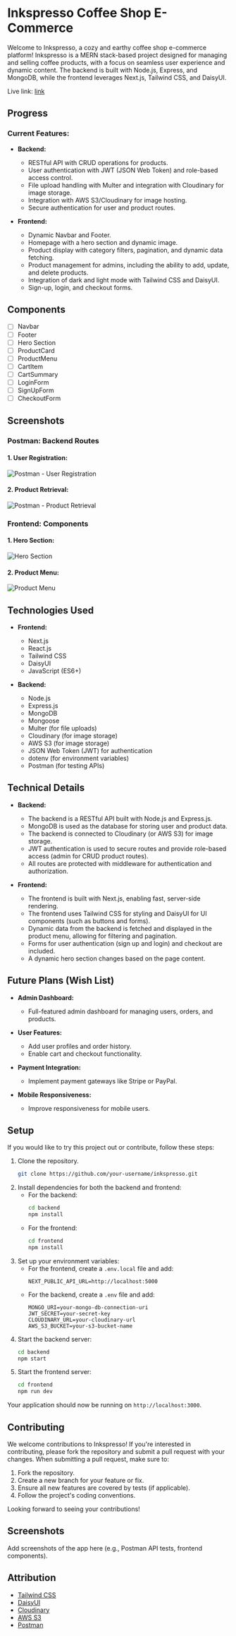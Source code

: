 # Inkspresso Coffee Shop E-Commerce

Welcome to Inkspresso, a cozy and earthy coffee shop e-commerce platform! Inkspresso is a MERN stack-based project designed for managing and selling coffee products, with a focus on seamless user experience and dynamic content. The backend is built with Node.js, Express, and MongoDB, while the frontend leverages Next.js, Tailwind CSS, and DaisyUI.

Live link: [link](https://inkspresso.vercel.app/)

## Progress

### Current Features:
- **Backend:**
  - RESTful API with CRUD operations for products.
  - User authentication with JWT (JSON Web Token) and role-based access control.
  - File upload handling with Multer and integration with Cloudinary for image storage.
  - Integration with AWS S3/Cloudinary for image hosting.
  - Secure authentication for user and product routes.

- **Frontend:**
  - Dynamic Navbar and Footer.
  - Homepage with a hero section and dynamic image.
  - Product display with category filters, pagination, and dynamic data fetching.
  - Product management for admins, including the ability to add, update, and delete products.
  - Integration of dark and light mode with Tailwind CSS and DaisyUI.
  - Sign-up, login, and checkout forms.

## Components

- [ ] Navbar
- [ ] Footer
- [ ] Hero Section
- [ ] ProductCard
- [ ] ProductMenu
- [ ] CartItem
- [ ] CartSummary
- [ ] LoginForm
- [ ] SignUpForm
- [ ] CheckoutForm

## Screenshots

### Postman: Backend Routes

#### 1. **User Registration**:
![Postman - User Registration](./screenshots/postman-register.png)

#### 2. **Product Retrieval**:
![Postman - Product Retrieval](./screenshots/postman-products.png)

### Frontend: Components

#### 1. **Hero Section**:
![Hero Section](./screenshots/hero-section.png)

#### 2. **Product Menu**:
![Product Menu](./screenshots/product-menu.png)

## Technologies Used

- **Frontend:**
  - Next.js
  - React.js
  - Tailwind CSS
  - DaisyUI
  - JavaScript (ES6+)
  
- **Backend:**
  - Node.js
  - Express.js
  - MongoDB
  - Mongoose
  - Multer (for file uploads)
  - Cloudinary (for image storage)
  - AWS S3 (for image storage)
  - JSON Web Token (JWT) for authentication
  - dotenv (for environment variables)
  - Postman (for testing APIs)

## Technical Details

- **Backend:**
  - The backend is a RESTful API built with Node.js and Express.js.
  - MongoDB is used as the database for storing user and product data.
  - The backend is connected to Cloudinary (or AWS S3) for image storage.
  - JWT authentication is used to secure routes and provide role-based access (admin for CRUD product routes).
  - All routes are protected with middleware for authentication and authorization.
  
- **Frontend:**
  - The frontend is built with Next.js, enabling fast, server-side rendering.
  - The frontend uses Tailwind CSS for styling and DaisyUI for UI components (such as buttons and forms).
  - Dynamic data from the backend is fetched and displayed in the product menu, allowing for filtering and pagination.
  - Forms for user authentication (sign up and login) and checkout are included.
  - A dynamic hero section changes based on the page content.

## Future Plans (Wish List)

- **Admin Dashboard:**
  - Full-featured admin dashboard for managing users, orders, and products.
  
- **User Features:**
  - Add user profiles and order history.
  - Enable cart and checkout functionality.
  
- **Payment Integration:**
  - Implement payment gateways like Stripe or PayPal.
  
- **Mobile Responsiveness:**
  - Improve responsiveness for mobile users.

## Setup

If you would like to try this project out or contribute, follow these steps:

1. Clone the repository.
    ```bash
    git clone https://github.com/your-username/inkspresso.git
    ```
2. Install dependencies for both the backend and frontend:
    - For the backend:
      ```bash
      cd backend
      npm install
      ```
    - For the frontend:
      ```bash
      cd frontend
      npm install
      ```
3. Set up your environment variables:
    - For the frontend, create a `.env.local` file and add:
      ```
      NEXT_PUBLIC_API_URL=http://localhost:5000
      ```
    - For the backend, create a `.env` file and add:
      ```
      MONGO_URI=your-mongo-db-connection-uri
      JWT_SECRET=your-secret-key
      CLOUDINARY_URL=your-cloudinary-url
      AWS_S3_BUCKET=your-s3-bucket-name
      ```
4. Start the backend server:
    ```bash
    cd backend
    npm start
    ```
5. Start the frontend server:
    ```bash
    cd frontend
    npm run dev
    ```

Your application should now be running on `http://localhost:3000`.

## Contributing

We welcome contributions to Inkspresso! If you're interested in contributing, please fork the repository and submit a pull request with your changes. When submitting a pull request, make sure to:

1. Fork the repository.
2. Create a new branch for your feature or fix.
3. Ensure all new features are covered by tests (if applicable).
4. Follow the project's coding conventions.

Looking forward to seeing your contributions!

## Screenshots

Add screenshots of the app here (e.g., Postman API tests, frontend components).

## Attribution

- [Tailwind CSS](https://tailwindcss.com/)
- [DaisyUI](https://daisyui.com/)
- [Cloudinary](https://cloudinary.com/)
- [AWS S3](https://aws.amazon.com/s3/)
- [Postman](https://www.postman.com/)